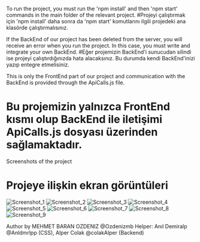 To run the project, you must run the 'npm install' and then 'npm start' commands in the main folder of the relevant project.
#Projeyi çalıştırmak için 'npm install' daha sonra da 'npm start' komutlarını ilgili projedeki ana klasörde çalıştırmalısınız.

If the BackEnd of our project has been deleted from the server, you will receive an error when you run the project. In this case, you must write and integrate your own BackEnd.
#Eğer projemizin BackEnd'i sunucudan silindi ise projeyi çalıştırdığınızda hata alacaksınız. Bu durumda kendi BackEnd'inizi yazıp entegre etmelisiniz.

This is only the FrontEnd part of our project and communication with the BackEnd is provided through the ApiCalls.js file.
# Bu projemizin yalnızca FrontEnd kısmı olup BackEnd ile iletişimi ApiCalls.js dosyası üzerinden sağlamaktadır.

Screenshots of the project
# Projeye ilişkin ekran görüntüleri

![Screenshot_1](https://github.com/Ozdenizmb/iste-gelsin/assets/117593233/457e8c94-4abc-401c-8f55-ffaa2ce9ba52)
![Screenshot_2](https://github.com/Ozdenizmb/iste-gelsin/assets/117593233/b1aa6b8f-5d71-48bc-9e5e-2d4aaa72524d)
![Screenshot_3](https://github.com/Ozdenizmb/iste-gelsin/assets/117593233/df7d43f1-0000-406b-8654-3a78fdc82513)
![Screenshot_4](https://github.com/Ozdenizmb/iste-gelsin/assets/117593233/fd21c245-6ccb-411d-a809-1ba8a7fbd46e)
![Screenshot_5](https://github.com/Ozdenizmb/iste-gelsin/assets/117593233/abe428e7-c1f9-4152-a26d-f0934f28afbc)
![Screenshot_6](https://github.com/Ozdenizmb/iste-gelsin/assets/117593233/8a6e769d-c871-4b88-a9d8-da774d40511b)
![Screenshot_7](https://github.com/Ozdenizmb/iste-gelsin/assets/117593233/a6e93a78-5263-4f99-9d5a-5f8fed4a9de8)
![Screenshot_8](https://github.com/Ozdenizmb/iste-gelsin/assets/117593233/299a6423-1b84-4338-aeee-ddcbd4c1800d)
![Screenshot_9](https://github.com/Ozdenizmb/iste-gelsin/assets/117593233/384a2b1f-49f4-49cd-85d7-5ae0c77bc98c)

Author by MEHMET BARAN OZDENIZ @Ozdenizmb
Helper: Anıl Demiralp @Anldmrlpp (CSS), Alper Colak @colakAlper (Backend)

